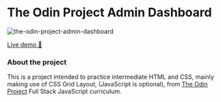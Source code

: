 # The Odin Project Admin Dashboard
![the-odin-project-admin-dashboard](https://user-images.githubusercontent.com/49072766/163740052-48b92356-5a10-4687-a3ba-9f880f401951.jpg)

[Live demo 🚀](https://adsonmacedo.github.io/top-admin-dashboard)

### About the project
This is a project intended to practice intermediate HTML and CSS, mainly making use of CSS Grid Layout, (JavaScript is optional), from [The Odin Project](https://www.theodinproject.com/) Full Stack JavaScript curriculum.
